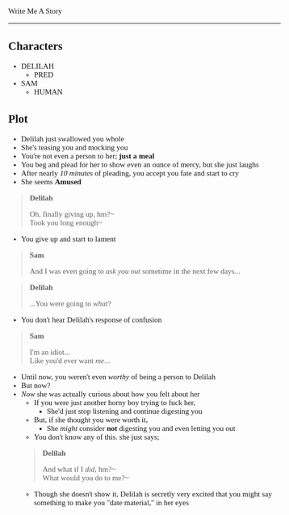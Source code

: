 <Style>
    Body {
        Font-size: 15px;
        Font-family: Verdana;
    };
</Style>

Write Me A Story
****************
Characters
----------
- DELILAH
    - PRED
- SAM
    - HUMAN

Plot
----
- Delilah just swallowed you whole
- She's teasing you and mocking you
- You're not even a person to her; __just a meal__
- You beg and plead for her to show even an ounce of mercy, but she just laughs
- After nearly _10 minutes_ of pleading, you accept you fate and start to cry
- She seems __Amused__
> __Delilah__
>
> Oh, finally giving up, hm?\~\
> Took you long enough\~
- You give up and start to lament
> __Sam__
>
> And I was even going to _ask you out_ sometime in the next few days...

> __Delilah__
>
> ...You were going to _what_?
- You don't hear Delilah's response of confusion
> __Sam__
>
> I'm an idiot...\
> Like you'd ever want _me_...
- Until now, you weren't even _worthy_ of being a person to Delilah
- But now?
- _Now_ she was actually curious about how you felt about her
    - If you were just another horny boy trying to fuck her,
        - She'd just stop listening and continue digesting you
    - But, if she thought you were worth it,
        - She _might_ consider __not__ digesting you and even letting you out
    - You don't know any of this. she just says;
    > __Delilah__
    >
    > And what if I _did_, hm?\~\
    > What would you do to me?\~
    - Though she doesn't show it, Delilah is secretly very excited that you might say something to make you "date material," in her eyes